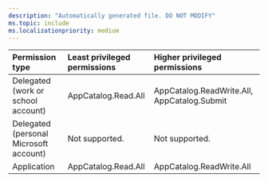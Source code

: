 ```yaml
---
description: "Automatically generated file. DO NOT MODIFY"
ms.topic: include
ms.localizationpriority: medium
---
```


|Permission type|Least privileged permissions|Higher privileged permissions|
|:---|:---|:---|
|Delegated (work or school account)|AppCatalog.Read.All|AppCatalog.ReadWrite.All, AppCatalog.Submit|
|Delegated (personal Microsoft account)|Not supported.|Not supported.|
|Application|AppCatalog.Read.All|AppCatalog.ReadWrite.All|


